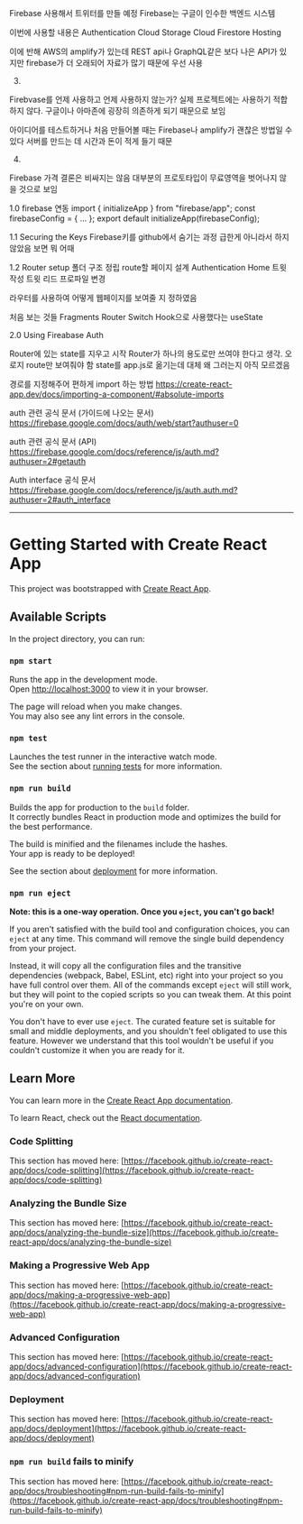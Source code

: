 Firebase 사용해서 트위터를 만들 예정
Firebase는 구글이 인수한 백엔드 시스템

이번에 사용할 내용은 
Authentication
Cloud Storage
Cloud Firestore
Hosting


이에 반해 AWS의 amplify가 있는데
REST api나 GraphQL같은 보다 나은 API가 있지만
firebase가 더 오래되어 자료가 많기 때문에 우선 사용




03. 
Firebvase를 언제 사용하고 언제 사용하지 않는가?
실제 프로젝트에는 사용하기 적합하지 않다.
구글이나 아마존에 굉장히 의존하게 되기 때문으로 보임

아이디어를 테스트하거나 처음 만들어볼 때는
Firebase나 amplify가 괜찮은 방법일 수 있다
서버를 만드는 데 시간과 돈이 적게 들기 때문



04. 
Firebase 가격
결론은 비싸지는 않음
대부분의 프로토타입이 무료영역을 벗어나지 않을 것으로 보임




1.0 firebase 연동
import { initializeApp } from "firebase/app";
const firebaseConfig = {
	...
};
export default initializeApp(firebaseConfig);



1.1 Securing the Keys
Firebase키를 github에서 숨기는 과정
급한게 아니라서 하지 않았음
보면 뭐 어때


1.2 Router setup
폴더 구조 정립
route할 페이지 설계
	Authentication
	Home
		트윗 작성
		트윗 리드
	프로파일 변경

라우터를 사용하여 어떻게 웹페이지를 보여줄 지 정하였음

처음 보는 것들
	Fragments
	Router
	Switch
	Hook으로 사용했다는 useState



2.0 Using Fireabase Auth

Router에 있는 state를 지우고 시작
Router가 하나의 용도로만 쓰여야 한다고 생각. 오로지 route만 보여줘야 함
state를 app.js로 옮기는데 대체 왜 그러는지 아직 모르겠음

경로를 지정해주어 편하게 import 하는 방법
https://create-react-app.dev/docs/importing-a-component/#absolute-imports

auth 관련 공식 문서 (가이드에 나오는 문서)
https://firebase.google.com/docs/auth/web/start?authuser=0

auth 관련 공식 문서 (API)
https://firebase.google.com/docs/reference/js/auth.md?authuser=2#getauth

Auth interface 공식 문서
https://firebase.google.com/docs/reference/js/auth.auth.md?authuser=2#auth_interface





------
# Getting Started with Create React App

This project was bootstrapped with [Create React App](https://github.com/facebook/create-react-app).

## Available Scripts

In the project directory, you can run:

### `npm start`

Runs the app in the development mode.\
Open [http://localhost:3000](http://localhost:3000) to view it in your browser.

The page will reload when you make changes.\
You may also see any lint errors in the console.

### `npm test`

Launches the test runner in the interactive watch mode.\
See the section about [running tests](https://facebook.github.io/create-react-app/docs/running-tests) for more information.

### `npm run build`

Builds the app for production to the `build` folder.\
It correctly bundles React in production mode and optimizes the build for the best performance.

The build is minified and the filenames include the hashes.\
Your app is ready to be deployed!

See the section about [deployment](https://facebook.github.io/create-react-app/docs/deployment) for more information.

### `npm run eject`

**Note: this is a one-way operation. Once you `eject`, you can't go back!**

If you aren't satisfied with the build tool and configuration choices, you can `eject` at any time. This command will remove the single build dependency from your project.

Instead, it will copy all the configuration files and the transitive dependencies (webpack, Babel, ESLint, etc) right into your project so you have full control over them. All of the commands except `eject` will still work, but they will point to the copied scripts so you can tweak them. At this point you're on your own.

You don't have to ever use `eject`. The curated feature set is suitable for small and middle deployments, and you shouldn't feel obligated to use this feature. However we understand that this tool wouldn't be useful if you couldn't customize it when you are ready for it.

## Learn More

You can learn more in the [Create React App documentation](https://facebook.github.io/create-react-app/docs/getting-started).

To learn React, check out the [React documentation](https://reactjs.org/).

### Code Splitting

This section has moved here: [https://facebook.github.io/create-react-app/docs/code-splitting](https://facebook.github.io/create-react-app/docs/code-splitting)

### Analyzing the Bundle Size

This section has moved here: [https://facebook.github.io/create-react-app/docs/analyzing-the-bundle-size](https://facebook.github.io/create-react-app/docs/analyzing-the-bundle-size)

### Making a Progressive Web App

This section has moved here: [https://facebook.github.io/create-react-app/docs/making-a-progressive-web-app](https://facebook.github.io/create-react-app/docs/making-a-progressive-web-app)

### Advanced Configuration

This section has moved here: [https://facebook.github.io/create-react-app/docs/advanced-configuration](https://facebook.github.io/create-react-app/docs/advanced-configuration)

### Deployment

This section has moved here: [https://facebook.github.io/create-react-app/docs/deployment](https://facebook.github.io/create-react-app/docs/deployment)

### `npm run build` fails to minify

This section has moved here: [https://facebook.github.io/create-react-app/docs/troubleshooting#npm-run-build-fails-to-minify](https://facebook.github.io/create-react-app/docs/troubleshooting#npm-run-build-fails-to-minify)
